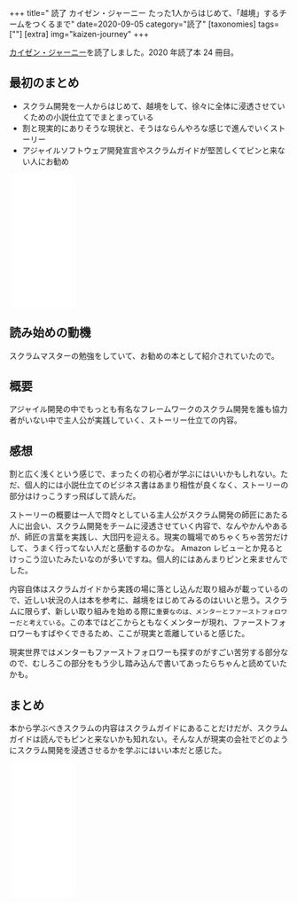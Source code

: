 +++
title=" 読了 カイゼン・ジャーニー たった1人からはじめて、「越境」するチームをつくるまで"
date=2020-09-05
category="読了"
[taxonomies]
tags=[""]
[extra]
img="kaizen-journey"
+++

[カイゼン・ジャーニー](https://amzn.to/3i6SIY8)を読了しました。2020 年読了本 24  冊目。

## 最初のまとめ

* スクラム開発を一人からはじめて、越境をして、徐々に全体に浸透させていくための小説仕立てでまとまっている
* 割と現実的にありそうな現状と、そうはならんやろな感じで進んでいくストーリー
* アジャイルソフトウェア開発宣言やスクラムガイドが堅苦しくてピンと来ない人にお勧め

<iframe style="width:120px;height:240px;" marginwidth="0" marginheight="0" scrolling="no" frameborder="0" src="//rcm-fe.amazon-adsystem.com/e/cm?lt1=_blank&bc1=000000&IS2=1&bg1=FFFFFF&fc1=000000&lc1=0000FF&t=birdmangai-22&language=ja_JP&o=9&p=8&l=as4&m=amazon&f=ifr&ref=as_ss_li_til&asins=B078HZKLMB&linkId=1ae1b9e04c2ac08857e63cfdb07790d8"></iframe>

## 読み始めの動機

スクラムマスターの勉強をしていて、お勧めの本として紹介されていたので。

## 概要

アジャイル開発の中でもっとも有名なフレームワークのスクラム開発を誰も協力者がいない中で主人公が実践していく、ストーリー仕立ての内容。

## 感想

割と広く浅くという感じで、まったくの初心者が学ぶにはいいかもしれない。ただ、個人的には小説仕立てのビジネス書はあまり相性が良くなく、ストーリーの部分はけっこうすっ飛ばして読んだ。

ストーリーの概要は一人で悶々としている主人公がスクラム開発の師匠にあたる人に出会い、スクラム開発をチームに浸透させていく内容で、なんやかんやあるが、師匠の言葉を実践し、大団円を迎える。現実の職場でめちゃくちゃ苦労だけして、うまく行ってない人だと感動するのかな。 Amazon レビューとか見るとけっこう泣いたみたいなのが多いですね。個人的にはあんまりピンと来ませんでした。

内容自体はスクラムガイドから実践の場に落とし込んだ取り組みが載っているので、近しい状況の人は本を参考に、越境をはじめてみるのはいいと思う。スクラムに限らず、新しい取り組みを始める際に`重要なのは、メンターとファーストフォロワーだと考えている`。この本ではどこからともなくメンターが現れ、ファーストフォロワーもすばやくできるため、ここが現実と乖離していると感じた。

現実世界ではメンターもファーストフォロワーも探すのがすごい苦労する部分なので、むしろこの部分をもう少し踏み込んで書いてあったらちゃんと読めていたかも。

## まとめ

本から学ぶべきスクラムの内容はスクラムガイドにあることだけだが、スクラムガイドは読んでもピンと来ないかも知れない。そんな人が現実の会社でどのようにスクラム開発を浸透させるかを学ぶにはいい本だと感じた。

<iframe style="width:120px;height:240px;" marginwidth="0" marginheight="0" scrolling="no" frameborder="0" src="//rcm-fe.amazon-adsystem.com/e/cm?lt1=_blank&bc1=000000&IS2=1&bg1=FFFFFF&fc1=000000&lc1=0000FF&t=birdmangai-22&language=ja_JP&o=9&p=8&l=as4&m=amazon&f=ifr&ref=as_ss_li_til&asins=B078HZKLMB&linkId=1ae1b9e04c2ac08857e63cfdb07790d8"></iframe><br>